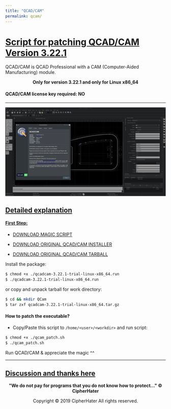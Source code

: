```yaml
---
title: "QCAD/CAM"
permalink: qcam/
---
```


# [Script for patching QCAD/CAM Version 3.22.1]()

QCAD/CAM is QCAD Professional with a CAM (Computer-Aided Manufacturing) module.

<center>
	<p><b>
		Only for version 3.22.1 and only for Linux x86_64
	</b></p>
</center>

#### QCAD/CAM license key required: NO

---

![QCAM](images/qcam.jpg)


## [Detailed explanation]()


#### [First Step:]()


- [DOWNLOAD MAGIC SCRIPT](https://raw.githubusercontent.com/cipherhater/CipherHater/master/qcam_patch.sh)

- [DOWNLOAD ORIGINAL QCAD/CAM INSTALLER](https://github.com/cipherhaterteam/CipherHater/raw/master/orig/qcadcam-3.22.1-trial-linux-x86_64.run)

- [DOWNLOAD ORIGINAL QCAD/CAM TARBALL](https://github.com/cipherhaterteam/CipherHater/raw/master/orig/qcadcam-3.22.1-trial-linux-x86_64.tar.gz)


Install the package:

```bash
$ chmod +x ./qcadcam-3.22.1-trial-linux-x86_64.run
$ ./qcadcam-3.22.1-trial-linux-x86_64.run
```

or copy and unpack tarball for work directory:

```bash
$ cd && mkdir QCam
$ tar zxf qcadcam-3.22.1-trial-linux-x86_64.tar.gz
``` 

#### How to patch the executable? 


- Copy/Paste this script to `/home/<user>/<workdir>` and run script:

```bash
$ chmod +x ./qcam_patch.sh
$ ./qcam_patch.sh
```


 Run QCAD/CAM & appreciate the magic ^^
 
---

## [Discussion and thanks here](https://gist.github.com/cipherhater/4e75d4e4551db171de03e9618456a7ea)

<center>
    <p><b>
	"We do not pay for programs that you do not know how to protect..." &copy; CipherHater
    </b></p>
</center>

<center>
    <p>
	Copyright &copy; 2019 CipherHater All rights reserved.
    </p>
</center>
